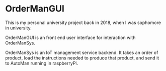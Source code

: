 # OrderManGUI

This is my personal university project back in 2018, when I was sophomore in university.

OrderManGUI is an front end user interface for interaction with OrderManSys.

OrderManSys is an IoT management service backend. It takes an order of product, load the instructions needed to produce that product, and send it to AutoMan running in raspberryPi.
